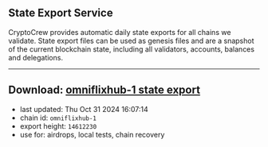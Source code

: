 ## State Export Service
CryptoCrew provides automatic daily state exports for all chains we validate. State export files can be used as genesis files and are a snapshot of the current blockchain state, including all validators, accounts, balances and delegations.

---
**Download: [omniflixhub-1 state export](https://dl-eu2.ccvalidators.com/SERVICE/omniflixhub/omniflixhub-1_export_14612230.json)**
---

- last updated: Thu Oct 31 2024 16:07:14
- chain id: `omniflixhub-1`
- export height: `14612230`
- use for: airdrops, local tests, chain recovery
